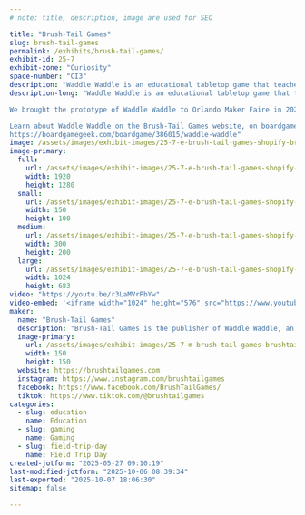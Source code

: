 ```yaml
---
# note: title, description, image are used for SEO

title: "Brush-Tail Games"
slug: brush-tail-games
permalink: /exhibits/brush-tail-games/
exhibit-id: 25-7
exhibit-zone: "Curiosity"
space-number: "CI3"
description: "Waddle Waddle is an educational tabletop game that teaches about Penguins and the Antarctic."
description-long: "Waddle Waddle is an educational tabletop game that teaches about Penguins and the Antarctic that was created by local board game designer and photographer Darren Humphrey.

We brought the prototype of Waddle Waddle to Orlando Maker Faire in 2023, and now after a successful crowdfunding campaign, we're here with the final product.

Learn about Waddle Waddle on the Brush-Tail Games website, on boardgame geek or by watching the tutorial video.
https://boardgamegeek.com/boardgame/386015/waddle-waddle"
image: /assets/images/exhibit-images/25-7-e-brush-tail-games-shopify-brand-image-1224-300x200.jpg
image-primary: 
  full:
    url: /assets/images/exhibit-images/25-7-e-brush-tail-games-shopify-brand-image-1224-full.jpg
    width: 1920
    height: 1280
  small:
    url: /assets/images/exhibit-images/25-7-e-brush-tail-games-shopify-brand-image-1224-150x100.jpg
    width: 150
    height: 100
  medium:
    url: /assets/images/exhibit-images/25-7-e-brush-tail-games-shopify-brand-image-1224-300x200.jpg
    width: 300
    height: 200
  large:
    url: /assets/images/exhibit-images/25-7-e-brush-tail-games-shopify-brand-image-1224-1024x683.jpg
    width: 1024
    height: 683
video: "https://youtu.be/r3LaMVrPbYw"
video-embed: '<iframe width="1024" height="576" src="https://www.youtube.com/embed/r3LaMVrPbYw?feature=oembed" frameborder="0" allow="accelerometer; autoplay; clipboard-write; encrypted-media; gyroscope; picture-in-picture; web-share" referrerpolicy="strict-origin-when-cross-origin" allowfullscreen title="Waddle Waddle How To Play Complete"></iframe>'
maker: 
  name: "Brush-Tail Games"
  description: "Brush-Tail Games is the publisher of Waddle Waddle, an educational tabletop game about penguins. We demoed the prototype at Maker Faire in 2023 are were awarded a ribbon. Now after a successful crowdfunding campaign, we have copies for sale."
  image-primary:
    url: /assets/images/exhibit-images/25-7-m-brush-tail-games-brushtail-logo-avatar-150x150.png
    width: 150
    height: 150
  website: https://brushtailgames.com
  instagram: https://www.instagram.com/brushtailgames
  facebook: https://www.facebook.com/BrushTailGames/
  tiktok: https://www.tiktok.com/@brushtailgames
categories: 
  - slug: education
    name: Education
  - slug: gaming
    name: Gaming
  - slug: field-trip-day
    name: Field Trip Day
created-jotform: "2025-05-27 09:10:19"
last-modified-jotform: "2025-10-06 08:39:34"
last-exported: "2025-10-07 18:06:30"
sitemap: false

---
```

